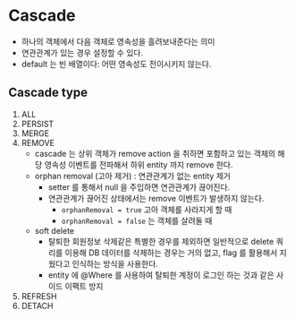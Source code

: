 # Cascade
- 하나의 객체에서 다음 객체로 영속성을 흘려보내준다는 의미
- 연관관계가 있는 경우 설정할 수 있다.
- default 는 빈 배열이다: 어떤 영속성도 전이시키지 않는다.

## Cascade type
1. ALL
2. PERSIST
3. MERGE
4. REMOVE
   - cascade 는 상위 객체가 remove action 을 취하면 포함하고 있는 객체의 해당 영속성 이벤트를 전파해서 하위 entity 까지 remove 한다.
   - orphan removal (고아 제거) : 연관관계가 없는 entity 제거
     - setter 를 통해서 null 을 주입하면 연관관계가 끊어진다.
     - 연관관계가 끊어진 상태에서는 remove 이벤트가 발생하지 않는다.
       - `orphanRemoval = true` 고아 객체를 사라지게 할 때
       - `orphanRemoval = false` 는 객체를 살려둘 때
   - soft delete
     - 탈퇴한 회원정보 삭제같은 특별한 경우를 제외하면 일반적으로 delete 쿼리를 이용해 DB 데이터를 삭제하는 경우는 거의 없고, flag 를 활용해서 지웠다고 인식하는 방식을 사용한다.
     - entity 에 @Where 를 사용하여 탈퇴한 계정이 로그인 하는 것과 같은 사이드 이팩트 방지
5. REFRESH
6. DETACH